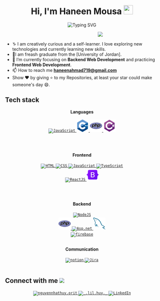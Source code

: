 
<!-- Header -->
<h1 align="center">
  Hi, I'm Haneen Mousa <img src="https://github.com/oHTGo/oHTGo/blob/main/images/hi.gif" width="30px" height="30px">
</h1>

<p align="center">
  <img src="https://readme-typing-svg.herokuapp.com?font=Fira+Code&size=28&pause=1000&color=FACC15&center=true&vCenter=true&width=600&lines=Full-Stack+Web+Developer;Laravel+Developer;React+Developer;PHP+%7C+MySQL;JavaScript+%7C+HTML+%26+CSS;Git+%26+GitHub+Lover" alt="Typing SVG" />
</p>

<img align='right'  src="https://media.tenor.com/y2JXkY1pXkwAAAAM/cat-computer.gif" width="200">
<br>

- ♑ I am creatively curious and a self-learner. I love exploring new technologies and currently learning new skills.
- 📓I am freash graduate from the [University of Jordan].
- 🌱 I’m currently focusing on **Backend Web Development** and practicing **Frontend Web Development**.
- 📫 How to reach me **haneenahmad719@gmail.com**
- Show ❤ by giving ⭐ to my Repositories, at least your star could make someone's day 😄.

<h2>Tech stack</h2>

<p align="center">
  <b>Languages</b>
  <br>
  <br>
  <a href="https://developer.mozilla.org/en-US/docs/Web/JavaScript" target="_blank">
    <code><img src="https://github.com/oHTGo/oHTGo/blob/main/images/javascript.svg" alt="JavaScript" height="40"/></code>
  </a>
<a href="https://en.wikipedia.org/wiki/C%2B%2B" target="_blank">
  <code><img src="https://raw.githubusercontent.com/devicons/devicon/master/icons/cplusplus/cplusplus-original.svg" alt="C++" height="40"/></code>
</a>
<a href="https://www.php.net" target="_blank">
  <code><img src="https://raw.githubusercontent.com/devicons/devicon/master/icons/php/php-original.svg" alt="PHP" height="40"/></code>
</a>
<a href="https://dotnet.microsoft.com/en-us/languages/csharp" target="_blank">
    <code><img src="https://raw.githubusercontent.com/devicons/devicon/master/icons/csharp/csharp-original.svg" alt="C#" height="40"/></code>
  </a>

</p>

<br>
<br>

<p align="center">
  <b>Frontend</b>
  <br>
  <br>
  <a href="https://developer.mozilla.org/en-US/docs/Web/HTML" target="_blank">
    <code><img src="https://github.com/oHTGo/oHTGo/blob/main/images/html.svg" alt="HTML" height="40"/></code>
  </a>
  <a href="https://developer.mozilla.org/en-US/docs/Web/CSS" target="_blank">
    <code><img src="https://github.com/oHTGo/oHTGo/blob/main/images/css.svg" alt="CSS" height="40"/></code>
  </a>
  <a href="https://developer.mozilla.org/en-US/docs/Web/JavaScript" target="_blank">
    <code><img src="https://github.com/oHTGo/oHTGo/blob/main/images/javascript.svg" alt="JavaScript" height="40"/></code>
  </a>
  <a href="https://www.typescriptlang.org" target="_blank">
    <code><img src="https://github.com/oHTGo/oHTGo/blob/main/images/typescript.svg" alt="TypeScript" height="40"/></code>
  </a>
  <br>
  <a href="https://reactjs.org" target="_blank">
    <code><img src="https://github.com/oHTGo/oHTGo/blob/main/images/react.svg" alt="ReactJS" height="40"/></code>
  </a>
<a href="https://getbootstrap.com" target="_blank">
  <code><img src="https://raw.githubusercontent.com/devicons/devicon/master/icons/bootstrap/bootstrap-original.svg" alt="Bootstrap" height="40"/></code>
</a>
</p>

<br>
<br>

<p align="center">
  <b>Backend</b>
  <br>
  <br>
<a href="https://nodejs.org" target="_blank">
  <code><img src="https://upload.wikimedia.org/wikipedia/commons/d/d9/Node.js_logo.svg"  alt="NodeJS" height="40"/></code>
</a>
<br>
<a href="https://www.php.net" target="_blank">
    <code><img src="https://raw.githubusercontent.com/devicons/devicon/master/icons/php/php-original.svg" alt="Php" height="40"/></code>
  </a>
   <a href="https://dotnet.microsoft.com/en-us/apps/aspnet" target="_blank">
    <code><img src="https://cdn.jsdelivr.net/gh/devicons/devicon/icons/dotnetcore/dotnetcore-original.svg" alt="Asp.net" height="40"/></code>
  </a>
  <a href="https://www.mysql.com" target="_blank">
    <code><img src="https://raw.githubusercontent.com/devicons/devicon/master/icons/mysql/mysql-original.svg"  alt="Mysql" height="40"/></code>
  </a>
   <br>
  <a href="https://firebase.google.com" target="_blank">
    <code><img src="https://upload.wikimedia.org/wikipedia/commons/4/47/Firebase_Logo_2016.svg" alt="firebase" height="40"/></code>
</a>



<br>
<br>

<p align="center">
  <b>Communication</b>
  <br>
  <br>
  <a href="https://www.notion.so" target="_blank">
    <code><img src="https://upload.wikimedia.org/wikipedia/commons/4/45/Notion_app_logo.png" alt="notion" height="40"/></code>
  </a>

  <a href="https://www.atlassian.com/software/jira" target="_blank">
  <code><img src="https://upload.wikimedia.org/wikipedia/commons/8/82/Jira_%28Software%29_logo.svg" alt="Jira" height="40"/></code>
</a>
<br>
<br>



<!-- Connection -->
<h2> Connect with me <img src="https://github.com/oHTGo/oHTGo/blob/main/images/handshake.gif" height="35px"></h2>
<p align="center">
  <a href="https://www.facebook.com/haneenahmad9888888888/" target="_blank">
    <code><img src="https://github.com/oHTGo/oHTGo/blob/main/images/facebook.svg" alt="nguyennhathuy.orit" height="30" width="40"/></code>
  </a>
  <a href="https://www.instagram.com/haneen_ahmad98/" target="_blank">
    <code><img src="https://github.com/oHTGo/oHTGo/blob/main/images/instagram.svg" alt="_.lil.huy._" height="30" width="40"/></code>
  </a>
<a href="https://www.linkedin.com/in/haneenmousa" target="_blank">
  <code><img src="https://cdn.jsdelivr.net/gh/devicons/devicon/icons/linkedin/linkedin-original.svg" alt="LinkedIn" height="30" width="40"/></code>
</a>
</p>
